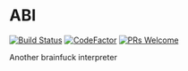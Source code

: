 # ABI
[![Build Status](https://travis-ci.com/Shylock-Hg/ABI.svg?branch=master)](https://travis-ci.com/Shylock-Hg/ABI)
[![CodeFactor](https://www.codefactor.io/repository/github/shylock-hg/abi/badge)](https://www.codefactor.io/repository/github/shylock-hg/abi)
[![PRs Welcome](https://img.shields.io/badge/PRs-welcome-brightgreen.svg?style=flat-square)](http://makeapullrequest.com)

Another brainfuck interpreter
